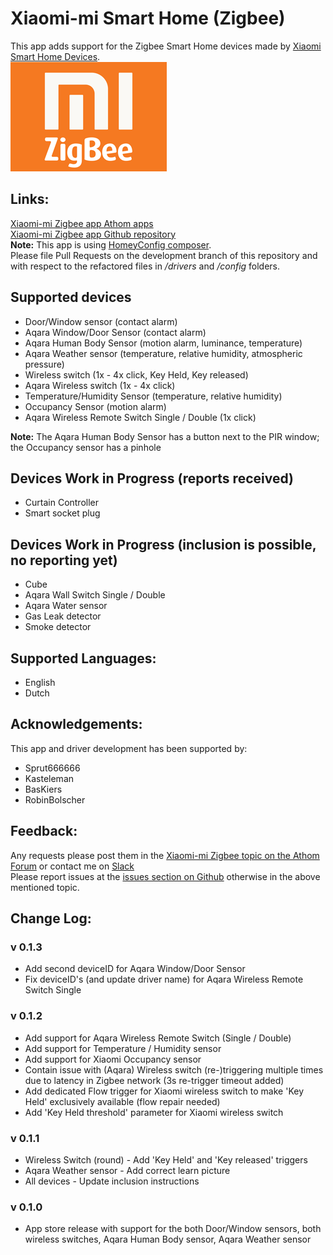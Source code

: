 # Xiaomi-mi Smart Home (Zigbee)

This app adds support for the Zigbee Smart Home devices made by [Xiaomi Smart Home Devices](https://xiaomi-mi.com/).  
<a href="https://github.com/TedTolboom/com.xiaomi-mi-zigbee">
  <img src="https://raw.githubusercontent.com/TedTolboom/com.xiaomi-mi-zigbee/master/assets/images/small.png">
</a>  

## Links:
[Xiaomi-mi Zigbee app Athom apps](https://apps.athom.com/app/com.xiaomi-mi-zigbee)                    
[Xiaomi-mi Zigbee app Github repository](https://github.com/TedTolboom/com.xiaomi-mi-zigbee)   
**Note:** This app is using [HomeyConfig composer](https://www.npmjs.com/package/node-homey-config-composer).   
Please file Pull Requests on the development branch of this repository and with respect to the refactored files in _/drivers_ and _/config_ folders.   

## Supported devices
* Door/Window sensor (contact alarm)
* Aqara Window/Door Sensor (contact alarm)
* Aqara Human Body Sensor (motion alarm, luminance, temperature)
* Aqara Weather sensor (temperature, relative humidity, atmospheric pressure)
* Wireless switch (1x - 4x click, Key Held, Key released)
* Aqara Wireless switch (1x - 4x click)   
* Temperature/Humidity Sensor (temperature, relative humidity)
* Occupancy Sensor (motion alarm)
* Aqara Wireless Remote Switch Single / Double (1x click)     

**Note:** The Aqara Human Body Sensor has a button next to the PIR window; the Occupancy sensor has a pinhole   

## Devices Work in Progress (reports received)
* Curtain Controller
* Smart socket plug

## Devices Work in Progress (inclusion is possible, no reporting yet)
* Cube
* Aqara Wall Switch Single / Double
* Aqara Water sensor
* Gas Leak detector
* Smoke detector

## Supported Languages:
* English
* Dutch

## Acknowledgements:
This app and driver development has been supported by:  
* Sprut666666   
* Kasteleman   
* BasKiers
* RobinBolscher

## Feedback:
Any requests please post them in the [Xiaomi-mi Zigbee topic on the Athom Forum](https://forum.athom.com/discussion/4120/) or contact me on [Slack](https://athomcommunity.slack.com/team/tedtolboom)    
Please report issues at the [issues section on Github](https://github.com/TedTolboom/com.xiaomi-mi-zigbee/issues) otherwise in the above mentioned topic.     

## Change Log:
### v 0.1.3
* Add second deviceID for Aqara Window/Door Sensor 
* Fix deviceID's (and update driver name) for Aqara Wireless Remote Switch Single   

### v 0.1.2
* Add support for Aqara Wireless Remote Switch (Single / Double)
* Add support for Temperature / Humidity sensor
* Add support for Xiaomi Occupancy sensor    
* Contain issue with (Aqara) Wireless switch (re-)triggering multiple times due to latency in Zigbee network (3s re-trigger timeout added)   
* Add dedicated Flow trigger for Xiaomi wireless switch to make 'Key Held' exclusively available (flow repair needed)   
* Add 'Key Held threshold' parameter for Xiaomi wireless switch   

### v 0.1.1
* Wireless Switch (round) - Add 'Key Held' and 'Key released' triggers
* Aqara Weather sensor - Add correct learn picture
* All devices - Update inclusion instructions

### v 0.1.0
* App store release with support for the both Door/Window sensors, both wireless switches, Aqara Human Body sensor, Aqara Weather sensor
